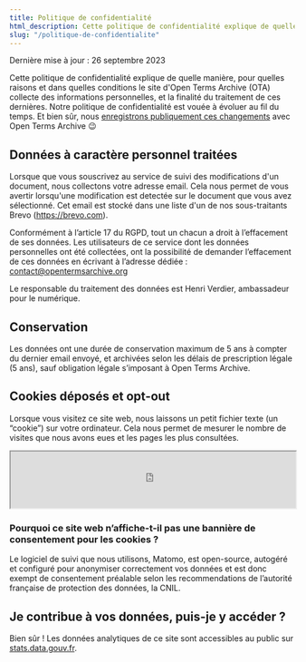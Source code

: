 ```yaml
---
title: Politique de confidentialité
html_description: Cette politique de confidentialité explique de quelle manière, pour quelles raisons et dans quelles conditions le site d'Open Terms Archive collecte des informations personnelles, et la finalité du traitement de ces dernières.
slug: "/politique-de-confidentialite"
---
```


<p className="text__smallcaps mb__3XL">Dernière mise à jour : 26 septembre 2023</p>

Cette politique de confidentialité explique de quelle manière, pour quelles raisons et dans quelles conditions le site d'Open Terms Archive (OTA) collecte des informations personnelles, et la finalité du traitement de ces dernières. Notre politique de confidentialité est vouée à évoluer au fil du temps. Et bien sûr, nous [enregistrons publiquement ces changements](https://github.com/OpenTermsArchive/demo-versions/commits/main/Open%20Terms%20Archive/Privacy%20Policy.md) avec Open Terms Archive 😉

## Données à caractère personnel traitées

Lorsque que vous souscrivez au service de suivi des modifications d'un document, nous collectons votre adresse email. Cela nous permet de vous avertir lorsqu'une modification est detectée sur le document que vous avez sélectionné.
Cet email est stocké dans une liste d'un de nos sous-traitants Brevo (https://brevo.com).

Conformément à l’article 17 du RGPD, tout un chacun a droit à l’effacement de ses données. Les utilisateurs de ce service dont les données personnelles ont été collectées, ont la possibilité de demander l’effacement de ces données en écrivant à l’adresse dédiée : contact@opentermsarchive.org

Le responsable du traitement des données est Henri Verdier, ambassadeur pour le numérique.

## Conservation

Les données ont une durée de conservation maximum de 5 ans à compter du dernier email envoyé, et archivées selon les délais de prescription légale (5 ans), sauf obligation légale s’imposant à Open Terms Archive.

## Cookies déposés et opt-out

Lorsque vous visitez ce site web, nous laissons un petit fichier texte (un “cookie”) sur votre ordinateur. Cela nous permet de mesurer le nombre de visites que nous avons eues et les pages les plus consultées.

<iframe
  width="100%"
  height="100px"
  src="https://stats.data.gouv.fr/index.php?module=CoreAdminHome&action=optOut&language=fr&backgroundColor=f5f5f5&fontColor=333333&fontSize=16px&fontFamily="
></iframe>

### Pourquoi ce site web n’affiche-t-il pas une bannière de consentement pour les cookies ?

Le logiciel de suivi que nous utilisons, Matomo, est open-source, autogéré et configuré pour anonymiser correctement vos données et est donc exempt de consentement préalable selon les recommendations de l’autorité française de protection des données, la CNIL.

## Je contribue à vos données, puis-je y accéder ?

Bien sûr ! Les données analytiques de ce site sont accessibles au public sur [stats.data.gouv.fr](https://stats.data.gouv.fr/index.php?module=CoreHome&action=index&idSite=179&period=range&date=previous30&updated=1#?idSite=179&period=range&date=previous30&segment=&category=Dashboard_Dashboard&subcategory=1).
